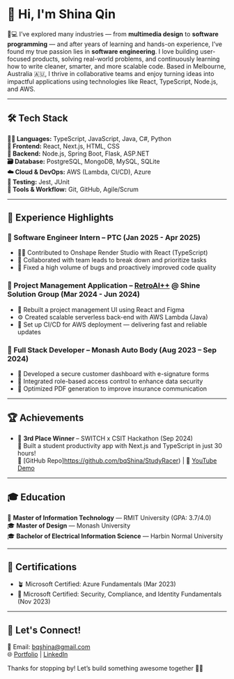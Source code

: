 # 👋 Hi, I'm Shina Qin

🎨💻 I’ve explored many industries — from **multimedia design** to **software programming** — and after years of learning and hands-on experience, I’ve found my true passion lies in **software engineering**. I love building user-focused products, solving real-world problems, and continuously learning how to write cleaner, smarter, and more scalable code. Based in Melbourne, Australia 🇦🇺, I thrive in collaborative teams and enjoy turning ideas into impactful applications using technologies like React, TypeScript, Node.js, and AWS.

---

## 🛠️ Tech Stack

**👩‍💻 Languages:** TypeScript, JavaScript, Java, C#, Python   
**🎨 Frontend:** React, Next.js, HTML, CSS  
**🧠 Backend:** Node.js, Spring Boot, Flask, ASP.NET  
**🗃️ Database:** PostgreSQL, MongoDB, MySQL, SQLite  
**☁️ Cloud & DevOps:** AWS (Lambda, CI/CD), Azure  
**🧪 Testing:** Jest, JUnit  
**🧰 Tools & Workflow:** Git, GitHub, Agile/Scrum

---

## 💼 Experience Highlights

### 🔹 Software Engineer Intern – PTC (Jan 2025 - Apr 2025)
- 🧑‍🚀 Contributed to Onshape Render Studio with React (TypeScript)
- 🧩 Collaborated with team leads to break down and prioritize tasks
- 🐛 Fixed a high volume of bugs and proactively improved code quality

### 🔹 Project Management Application – [RetroAI++](https://d3fmvsgz845g3s.cloudfront.net/) @ Shine Solution Group (Mar 2024 - Jun 2024)
- 🎯 Rebuilt a project management UI using React and Figma
- ⚙️ Created scalable serverless back-end with AWS Lambda (Java)
- 🚀 Set up CI/CD for AWS deployment — delivering fast and reliable updates

### 🔹 Full Stack Developer – Monash Auto Body (Aug 2023 – Sep 2024)
- 📝 Developed a secure customer dashboard with e-signature forms
- 🔐 Integrated role-based access control to enhance data security
- 📄 Optimized PDF generation to improve insurance communication

---

## 🏆 Achievements

- 🥉 **3rd Place Winner** – SWITCH x CSIT Hackathon (Sep 2024)  
  🚀 Built a student productivity app with Next.js and TypeScript in just 30 hours!  
  📂 [GitHub Repo]https://github.com/bqShina/StudyRacer) | 🎥 [YouTube Demo](https://github.com/bqShina/StudyRacer)

---

## 🎓 Education

📘 **Master of Information Technology** — RMIT University (GPA: 3.7/4.0)  
🎓 **Master of Design** — Monash University  
🎓 **Bachelor of Electrical Information Science** — Harbin Normal University

---

## 📜 Certifications

- 🪴 Microsoft Certified: Azure Fundamentals (Mar 2023)  
- 🔐 Microsoft Certified: Security, Compliance, and Identity Fundamentals (Nov 2023)

---

## 🤝 Let's Connect!

📧 Email: [bqshina@gmail.com](mailto:bqshina@gmail.com)  
🌐 [Portfolio](https://shina-portfolio.vercel.app/) | [LinkedIn](https://www.linkedin.com/in/xiaohan-shina-qin-26090118b/)

Thanks for stopping by! Let’s build something awesome together 🚀✨
